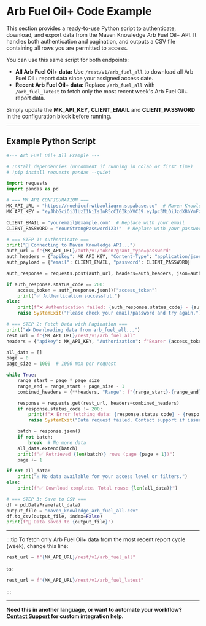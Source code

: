 # Arb Fuel Oil+ Code Example

This section provides a ready-to-use Python script to authenticate, download, and export data from the Maven Knowledge Arb Fuel Oil+ API. It handles both authentication and pagination, and outputs a CSV file containing all rows you are permitted to access.

You can use this same script for both endpoints:
- **All Arb Fuel Oil+ data:** Use `/rest/v1/arb_fuel_all` to download all Arb Fuel Oil+ report data since your assigned access date.
- **Recent Arb Fuel Oil+ data:** Replace `/arb_fuel_all` with `/arb_fuel_latest` to fetch only the most recent week's Arb Fuel Oil+ report data.

Simply update the **MK_API_KEY**, **CLIENT_EMAIL** and **CLIENT_PASSWORD** in the configuration block before running.

---

## Example Python Script

```python
#--- Arb Fuel Oil+ All Example ---

# Install dependencies (uncomment if running in Colab or first time)
# !pip install requests pandas --quiet

import requests
import pandas as pd

# === MK API CONFIGURATION ===
MK_API_URL = "https://noehiccfrwtbaoliaqrm.supabase.co"  # Maven Knowledge API URL
MK_API_KEY = "eyJhbGciOiJIUzI1NiIsInR5cCI6IkpXVCJ9.eyJpc3MiOiJzdXBhYmFzZSIsInJlZiI6Im5vZWhpY2Nmcnd0YmFvbGlhcXJtIiwicm9sZSI6ImFub24iLCJpYXQiOjE3NTI1ODkxODEsImV4cCI6MjA2ODE2NTE4MX0.paMvVqSOM1dbYz4TmFqTe5axQSThPQMahOgCLc73Fho"  # Public API Key

CLIENT_EMAIL = "youremail@example.com"  # Replace with your email
CLIENT_PASSWORD = "YourStrongPassword123!"  # Replace with your password

# === STEP 1: Authenticate ===
print("🔐 Connecting to Maven Knowledge API...")
auth_url = f"{MK_API_URL}/auth/v1/token?grant_type=password"
auth_headers = {"apikey": MK_API_KEY, "Content-Type": "application/json"}
auth_payload = {"email": CLIENT_EMAIL, "password": CLIENT_PASSWORD}

auth_response = requests.post(auth_url, headers=auth_headers, json=auth_payload)

if auth_response.status_code == 200:
    access_token = auth_response.json()["access_token"]
    print("✅ Authentication successful.")
else:
    print(f"❌ Authentication failed: {auth_response.status_code} - {auth_response.text}")
    raise SystemExit("Please check your email/password and try again.")

# === STEP 2: Fetch Data with Pagination ===
print("📥 Downloading data from arb_fuel_all...")
rest_url = f"{MK_API_URL}/rest/v1/arb_fuel_all"
headers = {"apikey": MK_API_KEY, "Authorization": f"Bearer {access_token}"}

all_data = []
page = 0
page_size = 1000  # 1000 max per request

while True:
    range_start = page * page_size
    range_end = range_start + page_size - 1
    combined_headers = {**headers, "Range": f"{range_start}-{range_end}"}

    response = requests.get(rest_url, headers=combined_headers)
    if response.status_code != 200:
        print(f"❌ Error fetching data: {response.status_code} - {response.text}")
        raise SystemExit("Data request failed. Contact support if issue persists.")

    batch = response.json()
    if not batch:
        break  # No more data
    all_data.extend(batch)
    print(f"✅ Retrieved {len(batch)} rows (page {page + 1})")
    page += 1

if not all_data:
    print("⚠️ No data available for your access level or filters.")
else:
    print(f"✅ Download complete. Total rows: {len(all_data)}")

# === STEP 3: Save to CSV ===
df = pd.DataFrame(all_data)
output_file = "maven_knowledge_arb_fuel_all.csv"
df.to_csv(output_file, index=False)
print(f"💾 Data saved to {output_file}")
```

---

:::tip
To fetch only Arb Fuel Oil+ data from the most recent report cycle (week), change this line:

```python
rest_url = f"{MK_API_URL}/rest/v1/arb_fuel_all"
```
to:

```python
rest_url = f"{MK_API_URL}/rest/v1/arb_fuel_latest"
```
:::

---

**Need this in another language, or want to automate your workflow? [Contact Support](../support.md) for custom integration help.**